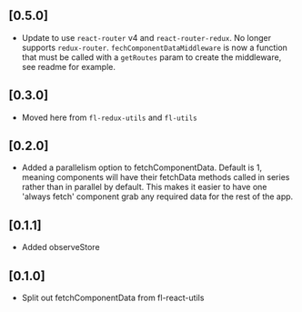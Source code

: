 ## [0.5.0]
  - Update to use `react-router` v4 and `react-router-redux`. No longer supports `redux-router`. `fechComponentDataMiddleware` is now a function that must be called with a `getRoutes` param to create the middleware, see readme for example.

## [0.3.0]
  - Moved here from `fl-redux-utils` and `fl-utils`

## [0.2.0]
  - Added a parallelism option to fetchComponentData. Default is 1, meaning components will have their fetchData methods called in series rather than in parallel by default. This makes it easier to have one 'always fetch' component grab any required data for the rest of the app.

## [0.1.1]
  - Added observeStore

## [0.1.0]
 - Split out fetchComponentData from fl-react-utils

